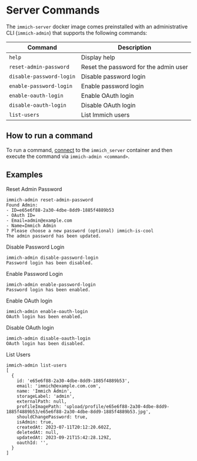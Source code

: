# Server Commands

The `immich-server` docker image comes preinstalled with an administrative CLI (`immich-admin`) that supports the following commands:

| Command                  | Description                           |
| ------------------------ | ------------------------------------- |
| `help`                   | Display help                          |
| `reset-admin-password`   | Reset the password for the admin user |
| `disable-password-login` | Disable password login                |
| `enable-password-login`  | Enable password login                 |
| `enable-oauth-login`     | Enable OAuth login                    |
| `disable-oauth-login`    | Disable OAuth login                   |
| `list-users`             | List Immich users                     |

## How to run a command

To run a command, [connect](/docs/guides/docker-help.md#attach-to-a-container) to the `immich_server` container and then execute the command via `immich-admin <command>`.

## Examples

Reset Admin Password

```
immich-admin reset-admin-password
Found Admin:
- ID=e65e6f88-2a30-4dbe-8dd9-1885f4889b53
- OAuth ID=
- Email=admin@example.com
- Name=Immich Admin
? Please choose a new password (optional) immich-is-cool
The admin password has been updated.
```

Disable Password Login

```
immich-admin disable-password-login
Password login has been disabled.
```

Enable Password Login

```
immich-admin enable-password-login
Password login has been enabled.
```

Enable OAuth login

```
immich-admin enable-oauth-login
OAuth login has been enabled.
```

Disable OAuth login

```
immich-admin disable-oauth-login
OAuth login has been disabled.
```

List Users

```
immich-admin list-users
[
  {
    id: 'e65e6f88-2a30-4dbe-8dd9-1885f4889b53',
    email: 'immich@example.com.com',
    name: 'Immich Admin',
    storageLabel: 'admin',
    externalPath: null,
    profileImagePath: 'upload/profile/e65e6f88-2a30-4dbe-8dd9-1885f4889b53/e65e6f88-2a30-4dbe-8dd9-1885f4889b53.jpg',
    shouldChangePassword: true,
    isAdmin: true,
    createdAt: 2023-07-11T20:12:20.602Z,
    deletedAt: null,
    updatedAt: 2023-09-21T15:42:28.129Z,
    oauthId: '',
  }
]
```
